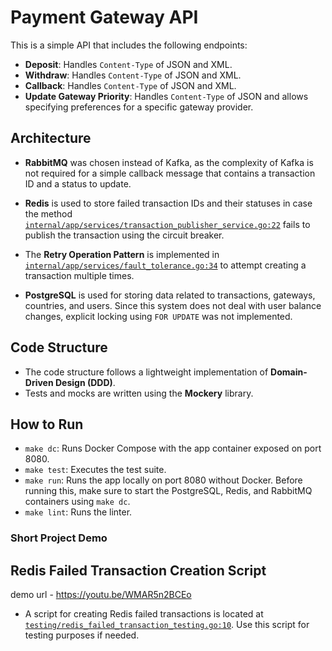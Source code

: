 # Payment Gateway API

This is a simple API that includes the following endpoints:

- **Deposit**: Handles `Content-Type` of JSON and XML.
- **Withdraw**: Handles `Content-Type` of JSON and XML.
- **Callback**: Handles `Content-Type` of JSON and XML.
- **Update Gateway Priority**: Handles `Content-Type` of JSON and allows specifying preferences for a specific gateway provider.

## Architecture

- **RabbitMQ** was chosen instead of Kafka, as the complexity of Kafka is not required for a simple callback message that contains a transaction ID and a status to update.

- **Redis** is used to store failed transaction IDs and their statuses in case the method [`internal/app/services/transaction_publisher_service.go:22`](internal/app/services/transaction_publisher_service.go#L22) fails to publish the transaction using the circuit breaker.

- The **Retry Operation Pattern** is implemented in [`internal/app/services/fault_tolerance.go:34`](internal/app/services/fault_tolerance.go#L34) to attempt creating a transaction multiple times.

- **PostgreSQL** is used for storing data related to transactions, gateways, countries, and users. Since this system does not deal with user balance changes, explicit locking using `FOR UPDATE` was not implemented.

## Code Structure

- The code structure follows a lightweight implementation of **Domain-Driven Design (DDD)**.
- Tests and mocks are written using the **Mockery** library.

## How to Run

- `make dc`: Runs Docker Compose with the app container exposed on port 8080.
- `make test`: Executes the test suite.
- `make run`: Runs the app locally on port 8080 without Docker. Before running this, make sure to start the PostgreSQL, Redis, and RabbitMQ containers using `make dc`.
- `make lint`: Runs the linter.

### Short Project Demo

## Redis Failed Transaction Creation Script
demo url - https://youtu.be/WMAR5n2BCEo

- A script for creating Redis failed transactions is located at [`testing/redis_failed_transaction_testing.go:10`](testing/redis_failed_transaction_testing.go#L10). Use this script for testing purposes if needed.
